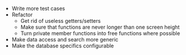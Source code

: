* Write more test cases
* Refactor
   * Get rid of useless getters/setters
   * Make sure that functions are never longer than one screen height
   * Turn private member functions into free functions where possible
* Make data access and search more generic
* Make the database specifics configurable
